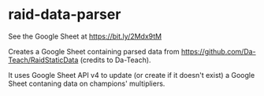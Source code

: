 # raid-data-parser

See the Google Sheet at https://bit.ly/2Mdx9tM


Creates a Google Sheet containing parsed data from https://github.com/Da-Teach/RaidStaticData (credits to Da-Teach).

It uses Google Sheet API v4 to update (or create if it doesn't exist) a Google Sheet contaning data on champions' multipliers.
